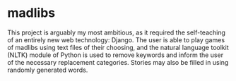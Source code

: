 # madlibs
This project is arguably my most ambitious, as it required the self-teaching of an entirely new web technology: Django. The user is able to play games of madlibs using text files of their choosing, and the natural language toolkit (NLTK) module of Python is used to remove keywords and inform the user of the necessary replacement categories. Stories may also be filled in using randomly generated words.
